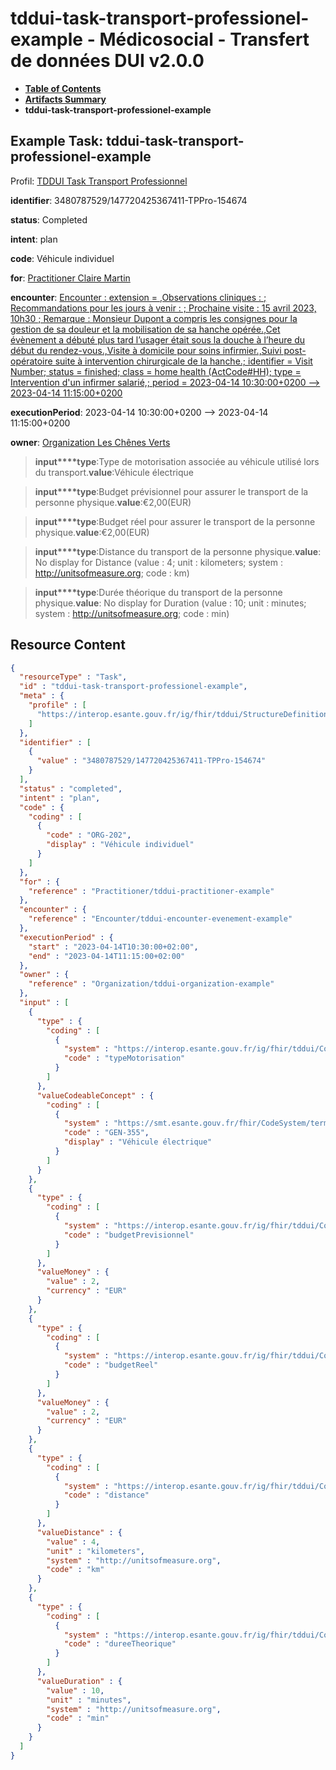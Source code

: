 # tddui-task-transport-professionel-example - Médicosocial - Transfert de données DUI v2.0.0

* [**Table of Contents**](toc.md)
* [**Artifacts Summary**](artifacts.md)
* **tddui-task-transport-professionel-example**

## Example Task: tddui-task-transport-professionel-example

Profil: [TDDUI Task Transport Professionnel](StructureDefinition-tddui-task-transport-professionnel.md)

**identifier**: 3480787529/147720425367411-TPPro-154674

**status**: Completed

**intent**: plan

**code**: Véhicule individuel

**for**: [Practitioner Claire Martin](Practitioner-tddui-practitioner-example.md)

**encounter**: [Encounter : extension = ,Observations cliniques : ; Recommandations pour les jours à venir : ; Prochaine visite : 15 avril 2023, 10h30 ; Remarque : Monsieur Dupont a compris les consignes pour la gestion de sa douleur et la mobilisation de sa hanche opérée.,Cet évènement a débuté plus tard l’usager était sous la douche à l’heure du début du rendez-vous.,Visite à domicile pour soins infirmier.,Suivi post-opératoire suite à intervention chirurgicale de la hanche.; identifier = Visit Number; status = finished; class = home health (ActCode#HH); type = Intervention d'un infirmer salarié,; period = 2023-04-14 10:30:00+0200 --> 2023-04-14 11:15:00+0200](Encounter-tddui-encounter-evenement-example.md)

**executionPeriod**: 2023-04-14 10:30:00+0200 --> 2023-04-14 11:15:00+0200

**owner**: [Organization Les Chênes Verts](Organization-tddui-organization-example.md)

> **input****type**:Type de motorisation associée au véhicule utilisé lors du transport.**value**:Véhicule électrique

> **input****type**:Budget prévisionnel pour assurer le transport de la personne physique.**value**:€2,00(EUR)

> **input****type**:Budget réel pour assurer le transport de la personne physique.**value**:€2,00(EUR)

> **input****type**:Distance du transport de la personne physique.**value**: No display for Distance (value : 4; unit : kilometers; system : http://unitsofmeasure.org; code : km)

> **input****type**:Durée théorique du transport de la personne physique.**value**: No display for Duration (value : 10; unit : minutes; system : http://unitsofmeasure.org; code : min)



## Resource Content

```json
{
  "resourceType" : "Task",
  "id" : "tddui-task-transport-professionel-example",
  "meta" : {
    "profile" : [
      "https://interop.esante.gouv.fr/ig/fhir/tddui/StructureDefinition/tddui-task-transport-professionnel"
    ]
  },
  "identifier" : [
    {
      "value" : "3480787529/147720425367411-TPPro-154674"
    }
  ],
  "status" : "completed",
  "intent" : "plan",
  "code" : {
    "coding" : [
      {
        "code" : "ORG-202",
        "display" : "Véhicule individuel"
      }
    ]
  },
  "for" : {
    "reference" : "Practitioner/tddui-practitioner-example"
  },
  "encounter" : {
    "reference" : "Encounter/tddui-encounter-evenement-example"
  },
  "executionPeriod" : {
    "start" : "2023-04-14T10:30:00+02:00",
    "end" : "2023-04-14T11:15:00+02:00"
  },
  "owner" : {
    "reference" : "Organization/tddui-organization-example"
  },
  "input" : [
    {
      "type" : {
        "coding" : [
          {
            "system" : "https://interop.esante.gouv.fr/ig/fhir/tddui/CodeSystem/input-tddui-task-transport-codesystem",
            "code" : "typeMotorisation"
          }
        ]
      },
      "valueCodeableConcept" : {
        "coding" : [
          {
            "system" : "https://smt.esante.gouv.fr/fhir/CodeSystem/terminologie-cisis",
            "code" : "GEN-355",
            "display" : "Véhicule électrique"
          }
        ]
      }
    },
    {
      "type" : {
        "coding" : [
          {
            "system" : "https://interop.esante.gouv.fr/ig/fhir/tddui/CodeSystem/input-tddui-task-transport-codesystem",
            "code" : "budgetPrevisionnel"
          }
        ]
      },
      "valueMoney" : {
        "value" : 2,
        "currency" : "EUR"
      }
    },
    {
      "type" : {
        "coding" : [
          {
            "system" : "https://interop.esante.gouv.fr/ig/fhir/tddui/CodeSystem/input-tddui-task-transport-codesystem",
            "code" : "budgetReel"
          }
        ]
      },
      "valueMoney" : {
        "value" : 2,
        "currency" : "EUR"
      }
    },
    {
      "type" : {
        "coding" : [
          {
            "system" : "https://interop.esante.gouv.fr/ig/fhir/tddui/CodeSystem/input-tddui-task-transport-codesystem",
            "code" : "distance"
          }
        ]
      },
      "valueDistance" : {
        "value" : 4,
        "unit" : "kilometers",
        "system" : "http://unitsofmeasure.org",
        "code" : "km"
      }
    },
    {
      "type" : {
        "coding" : [
          {
            "system" : "https://interop.esante.gouv.fr/ig/fhir/tddui/CodeSystem/input-tddui-task-transport-codesystem",
            "code" : "dureeTheorique"
          }
        ]
      },
      "valueDuration" : {
        "value" : 10,
        "unit" : "minutes",
        "system" : "http://unitsofmeasure.org",
        "code" : "min"
      }
    }
  ]
}

```
